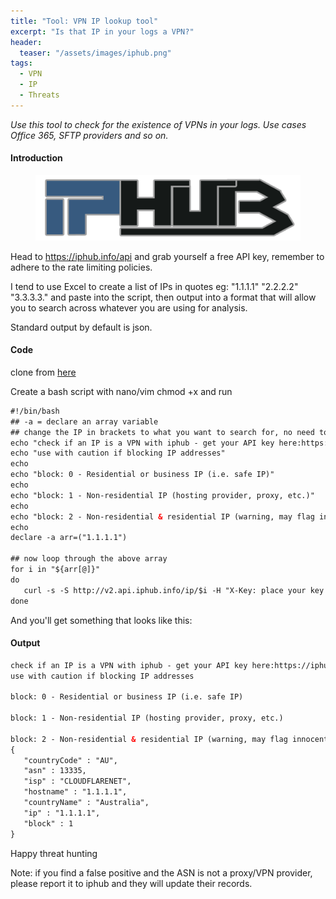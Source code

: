 ```yaml
---
title: "Tool: VPN IP lookup tool"
excerpt: "Is that IP in your logs a VPN?"
header:
  teaser: "/assets/images/iphub.png"
tags: 
  - VPN
  - IP
  - Threats
---
```


*Use this tool to check for the existence of VPNs in your logs. Use cases Office 365, SFTP providers and so on.*

#### Introduction

<figure>
	<a href="/assets/images/iphub.png"><img src="/assets/images/iphub.png"></a>
</figure>

Head to https://iphub.info/api and grab yourself a free API key, remember to adhere to the rate limiting policies. 

I tend to use Excel to create a list of IPs in quotes eg:
"1.1.1.1" "2.2.2.2" "3.3.3.3." and paste into the script, then output into a format that will allow you to search across whatever you are using for analysis. 

Standard output by default is json. 

#### Code

clone from <a href="https://github.com/SecRedOps/VPN-Finder">here</a>

Create a bash script with nano/vim  chmod +x and run

```html
#!/bin/bash
## -a = declare an array variable
## change the IP in brackets to what you want to search for, no need to comma separate multuple IPs, just use qoutes
echo "check if an IP is a VPN with iphub - get your API key here:https://iphub.info/api"
echo "use with caution if blocking IP addresses"
echo
echo "block: 0 - Residential or business IP (i.e. safe IP)"
echo
echo "block: 1 - Non-residential IP (hosting provider, proxy, etc.)"
echo
echo "block: 2 - Non-residential & residential IP (warning, may flag innocent people)"
echo
declare -a arr=("1.1.1.1")

## now loop through the above array
for i in "${arr[@]}"
do
   curl -s -S http://v2.api.iphub.info/ip/$i -H "X-Key: place your key here" | json_pp && sleep 3
done
```

And you'll get something that looks like this:

#### Output

```html
check if an IP is a VPN with iphub - get your API key here:https://iphub.info/api
use with caution if blocking IP addresses

block: 0 - Residential or business IP (i.e. safe IP)

block: 1 - Non-residential IP (hosting provider, proxy, etc.)

block: 2 - Non-residential & residential IP (warning, may flag innocent people)
{
   "countryCode" : "AU",
   "asn" : 13335,
   "isp" : "CLOUDFLARENET",
   "hostname" : "1.1.1.1",
   "countryName" : "Australia",
   "ip" : "1.1.1.1",
   "block" : 1
}
```

Happy threat hunting

Note: if you find a false positive and the ASN is not a proxy/VPN provider, please report it to iphub and they will update their records. 
